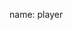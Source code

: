 name: player

<asciinema-player autoload="true" src="casts/kops-master.json" theme="monokai" idle-time-limit="2" font-size="18px" rows="25" cols="90"></asciinema-player>
